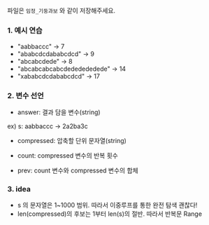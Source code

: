 ##
파일은 `임정_기둥과보` 와 같이 저장해주세요.


### 1. 예시 연습


- "aabbaccc"	 -> 7
- "ababcdcdababcdcd" ->	9
- "abcabcdede" ->	8
- "abcabcabcabcdededededede" ->	14
- "xababcdcdababcdcd" -> 	17



### 2. 변수 선언

- answer: 결과 담을 변수(string)

ex) s: aabbaccc   -> 2a2ba3c

- compressed: 압축할 단위 문자열(string)

- count: compressed 변수의 반복 횟수

- prev: count 변수와  compressed 변수의 합체

### 3. idea


- s 의 문자열은 1~1000 범위. 따라서 이중루프를 통한 완전 탐색 괜찮다!
- len(compressed)의 후보는 1부터 len(s)의 절반. 따라서 반복문 Range


